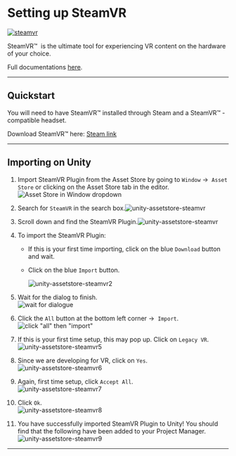 # Setting up SteamVR

[![steamvr](..\img\logo\steamvr_header.jpg)](https://store.steampowered.com/app/250820/SteamVR/)

SteamVR&trade;  is the ultimate tool for experiencing VR content on the hardware of your choice. 

Full documentations [here](https://valvesoftware.github.io/steamvr_unity_plugin/).

---

## Quickstart

You will need to have SteamVR&trade;   installed through Steam and a SteamVR&trade;  -compatible headset. 

Download SteamVR&trade;   here: [Steam link](https://store.steampowered.com/app/250820/SteamVR/)

---

## Importing on Unity

1. Import SteamVR Plugin from the Asset Store by going to `Window` &rightarrow;  `Asset Store` or clicking on the Asset Store tab in the editor.![Asset Store in Window dropdown](..\img\unity-window-assetstore.png)

2. Search for `SteamVR` in the search box.![unity-assetstore-steamvr](..\img\unity-assetstore-steamvrsearch.png)

3. Scroll down and find the SteamVR Plugin.![unity-assetstore-steamvr](..\img\unity-assetstore-steamvr.png)

4. To import the SteamVR Plugin:

    * If this is your first time importing, click on the blue `Download` button and wait. 

    * Click on the blue `Import` button.

      ![unity-assetstore-steamvr2](..\img\unity-assetstore-steamvr2.png)

5. Wait for the dialog to finish.<br> ![wait for dialogue](..\img\unity-assetstore-steamvr3.png)

6. Click the `All` button at the bottom left corner &rightarrow;  `Import`.<br>![click "all" then "import"](..\img\unity-assetstore-steamvr4.png)
7. If this is your first time setup, this may pop up. Click on `Legacy VR`.<br>![unity-assetstore-steamvr5](..\img\unity-assetstore-steamvr5.png)
8. Since we are developing for VR, click on `Yes`.<br>![unity-assetstore-steamvr6](..\img\unity-assetstore-steamvr6.png)
9. Again, first time setup, click `Accept All`. <br>![unity-assetstore-steamvr7](..\img\unity-assetstore-steamvr7.png)
10. Click `Ok`. <br>![unity-assetstore-steamvr8](..\img\unity-assetstore-steamvr8.png)
11. You have successfully imported SteamVR Plugin to Unity! You should find that the following have been added to your Project Manager.<br>![unity-assetstore-steamvr9](..\img\unity-assetstore-steamvr9.png)

---



